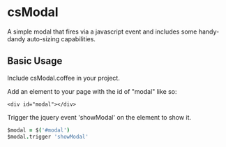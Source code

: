 csModal
=======

A simple modal that fires via a javascript event and includes some handy-dandy auto-sizing capabilities. 


## Basic Usage

Include csModal.coffee in your project.

Add an element to your page with the id of "modal" like so:

  ````<div id="modal"></div>````
  
Trigger the jquery event 'showModal' on the element to show it.

```coffeescript
$modal = $('#modal')
$modal.trigger 'showModal'
```
